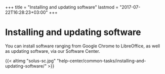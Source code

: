 +++
title = "Installing and updating software"
lastmod = "2017-07-22T16:28:23+03:00"
+++
# Installing and updating software

You can install software ranging from Google Chrome to LibreOffice, as well as updating software, via our Software Center.

{{< altimg "solus-sc.jpg" "help-center/common-tasks/installing-and-updating-software/" >}}